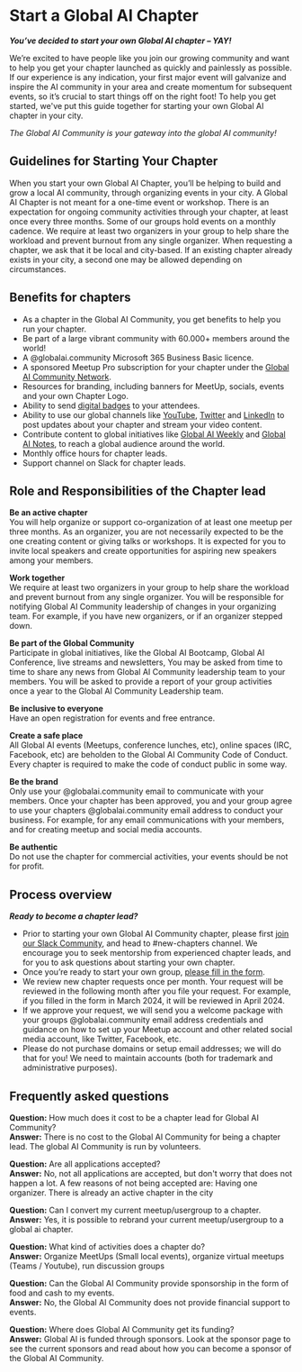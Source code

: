 # Start a Global AI Chapter

***You’ve decided to start your own Global AI chapter – YAY!***    
     
We’re excited to have people like you join our growing community and want to help you get your chapter launched as quickly and painlessly as possible. If our experience is any indication, your first major event will galvanize and inspire the AI community in your area and create momentum for subsequent events, so it’s crucial to start things off on the right foot!
To help you get started, we've put this guide together for starting your own Global AI chapter in your city. 
     
*The Global AI Community is your gateway into the global AI community!*

## Guidelines for Starting Your Chapter
When you start your own Global AI Chapter, you’ll be helping to build and grow a local AI community, through organizing events in your city.
A Global AI Chapter is not meant for a one-time event or workshop. There is an expectation for ongoing community activities through your chapter, at least once every three months. Some of our groups hold events on a monthly cadence.
We require at least two organizers in your group to help share the workload and prevent burnout from any single organizer.
When requesting a chapter, we ask that it be local and city-based. If an existing chapter already exists in your city, a second one may be allowed depending on circumstances.

## Benefits for chapters
- As a chapter in the Global AI Community, you get benefits to help you run your chapter.
- Be part of a large vibrant community with 60.000+ members around the world!
- A <your chapter>@globalai.community Microsoft 365 Business Basic licence.
- A sponsored Meetup Pro subscription for your chapter under the [Global AI Community Network](https://www.meetup.com/pro/the-global-ai-community/).
- Resources for branding, including banners for MeetUp, socials, events and your own Chapter Logo.
- Ability to send [digital badges](https://globalai.community/badges/f6503dea-7129-4404-b6c8-a9ea38b644fb/) to your attendees.
- Ability to use our global channels like [YouTube](https://www.youtube.com/globalaicommunity), [Twitter](https://x.com/GlobAICommunity) and [LinkedIn](https://www.linkedin.com/company/global-ai-community) to post updates about your chapter and stream your video content.
- Contribute content to global initiatives like [Global AI Weekly](https://weekly.globalai.community/) and [Global AI Notes](https://www.youtube.com/playlist?list=PLMjtoLHNjR0sjqOFUpp0fhQwG-j861XEI), to reach a global audience around the world.
- Monthly office hours for chapter leads.
- Support channel on Slack for chapter leads.

## Role and Responsibilities of the Chapter lead
**Be an active chapter**    
You will help organize or support co-organization of at least one meetup per three months.
As an organizer, you are not necessarily expected to be the one creating content or giving talks or workshops. It is expected for you to invite local speakers and create opportunities for aspiring new speakers among your members.
   
**Work together**   
We require at least two organizers in your group to help share the workload and prevent burnout from any single organizer.
You will be responsible for notifying Global AI Community leadership of changes in your organizing team. For example, if you have new organizers, or if an organizer stepped down.
   
**Be part of the Global Community**    
Participate in global initiatives, like the Global AI Bootcamp, Global AI Conference, live streams and newsletters,
You may be asked from time to time to share any news from Global AI Community leadership team to your members.
You will be asked to provide a report of your group activities once a year to the Global AI Community Leadership team.
   
**Be inclusive to everyone**    
Have an open registration for events and free entrance.
   
**Create a safe place**    
All Global AI events (Meetups, conference lunches, etc), online spaces (IRC, Facebook, etc) are beholden to the Global AI Community Code of Conduct. Every chapter is required to make the code of conduct public in some way. 
   
**Be the brand**    
Only use your @globalai.community email to communicate with your members.
Once your chapter has been approved, you and your group agree to use your chapters @globalai.community email address to conduct your business. For example, for any email communications with your members, and for creating meetup and social media accounts.
   
**Be authentic**    
Do not use the chapter for commercial activities, your events should be not for profit.
   
## Process overview
***Ready to become a chapter lead?***
- Prior to starting your own Global AI Community chapter, please first [join our Slack Community](http://slack.globalai.community/), and head to #new-chapters channel. We encourage you to seek mentorship from experienced chapter leads, and for you to ask questions about starting your own chapter.
- Once you’re ready to start your own group, [please fill in the form](https://forms.office.com/e/zQAYMdiZr0).
- We review new chapter requests once per month. Your request will be reviewed in the following month after you file your request. For example, if you filled in the form in March 2024, it will be reviewed in April 2024.
- If we approve your request, we will send you a welcome package with your groups @globalai.community email address credentials and guidance on how to set up your Meetup account and other related social media account, like Twitter, Facebook, etc.
- Please do not purchase domains or setup email addresses; we will do that for you! We need to maintain accounts (both for trademark and administrative purposes).

## Frequently asked questions
**Question:** How much does it cost to be a chapter lead for Global AI Community?   
**Answer:** There is no cost to the Global AI Community for being a chapter lead. The global AI Community is run by volunteers.
   
**Question:** Are all applications accepted?   
**Answer:** No, not all applications are accepted, but don't worry that does not happen a lot. 
A few reasons of not being accepted are:
Having one organizer.
There is already an active chapter in the city
   
**Question:**  Can I convert my current meetup/usergroup to a chapter.   
**Answer:** Yes, it is possible to rebrand your current meetup/usergroup to a global ai chapter. 
   
**Question:** What kind of activities does a chapter do?   
**Answer:** Organize MeetUps (Small local events), organize virtual meetups (Teams / Youtube), run discussion groups
   
**Question:** Can the Global AI Community provide sponsorship in the form of food and cash to my events.   
**Answer:** No, the Global AI Community does not provide financial support to events.
   
**Question:**  Where does Global AI Community get its funding?   
**Answer:** Global AI is funded through sponsors. Look at the sponsor page to see the current sponsors and read about how you can become a sponsor of the Global AI Community.









